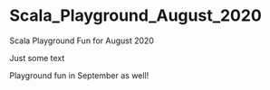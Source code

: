 # Scala_Playground_August_2020
Scala Playground Fun for August 2020

Just some text

Playground fun in September as well!
